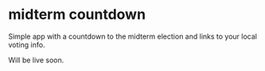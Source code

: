 # midterm countdown

Simple app with a countdown to the midterm election and links to your local voting info. 


Will be live soon.
